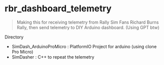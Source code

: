 
# rbr_dashboard_telemetry

> Making this for receiving telemetry from Rally Sim Fans Richard Burns Rally, then send telemetry to DIY Arduino dashboard. (Using GPT btw)

Directory
- SimDash_ArduinoProMicro : PlatformIO Project for arduino (using clone Pro Micro)
- SimDasher : C++ to repeat the telemetry
